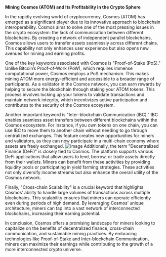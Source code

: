 **Mining Cosmos (ATOM) and Its Profitability in the Crypto Sphere**

In the rapidly evolving world of cryptocurrency, Cosmos (ATOM) has emerged as a significant player due to its innovative approach to blockchain interoperability. Cosmos aims to solve one of the most pressing issues in the crypto ecosystem: the lack of communication between different blockchains. By creating a network of independent parallel blockchains, Cosmos allows users to transfer assets seamlessly across different chains. This capability not only enhances user experience but also opens new avenues for mining and earning profits.

One of the key keywords associated with Cosmos is "Proof-of-Stake (PoS)." Unlike Bitcoin’s Proof-of-Work (PoW), which requires immense computational power, Cosmos employs a PoS mechanism. This makes mining ATOM more energy-efficient and accessible to a broader range of participants. As a validator in the Cosmos network, you can earn rewards by helping to secure the blockchain through staking your ATOM tokens. This process involves locking up your tokens to validate transactions and maintain network integrity, which incentivizes active participation and contributes to the security of the Cosmos ecosystem.

Another important keyword is "Inter-blockchain Communication (IBC)." IBC enables seamless asset transfers between different blockchains within the Cosmos ecosystem. For instance, if you own tokens on one chain, you can use IBC to move them to another chain without needing to go through centralized exchanges. This feature creates new opportunities for miners and validators, as they can now participate in a multi-chain economy where assets are freely exchanged.
 ![Image](https://github.com/user-attachments/assets/b6e7b7a2-655e-4d44-8baa-20c566a3cb65)
Additionally, the term "Decentralized Finance (DeFi)" is closely tied to Cosmos. The platform supports various DeFi applications that allow users to lend, borrow, or trade assets directly from their wallets. Miners can benefit from these activities by providing liquidity pools or participating in yield farming strategies. These activities not only diversify income streams but also enhance the overall utility of the Cosmos network.

Finally, "Cross-chain Scalability" is a crucial keyword that highlights Cosmos’ ability to handle large volumes of transactions across multiple blockchains. This scalability ensures that miners can operate efficiently even during periods of high demand. By leveraging Cosmos’ unique architecture, miners can tap into a vast network of interconnected blockchains, increasing their earning potential.

In conclusion, Cosmos offers a promising landscape for miners looking to capitalize on the benefits of decentralized finance, cross-chain communication, and sustainable mining practices. By embracing technologies like Proof-of-Stake and Inter-blockchain Communication, miners can maximize their earnings while contributing to the growth of a more interconnected crypto universe.